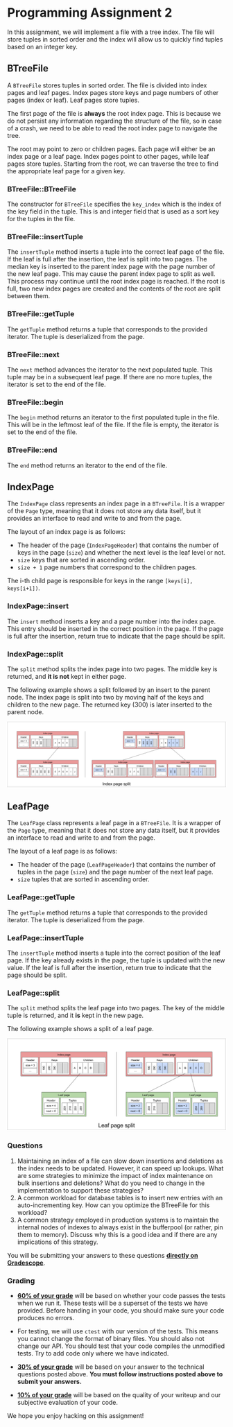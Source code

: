 # Programming Assignment 2

In this assignment, we will implement a file with a tree index. The file will store tuples in sorted order and
the index will allow us to quickly find tuples based on an integer key.

## BTreeFile

A `BTreeFile` stores tuples in sorted order. The file is divided into index pages and leaf pages.
Index pages store keys and page numbers of other pages (index or leaf). Leaf pages store tuples.

The first page of the file is **always** the root index page. This is because we do not persist any information
regarding the structure of the file, so in case of a crash, we need to be able to read the root index page to navigate
the tree.

The root may point to zero or children pages. Each page will either be an index page or a leaf page. Index pages point
to other pages, while leaf pages store tuples.
Starting from the root, we can traverse the tree to find the appropriate leaf page for a given key.

### BTreeFile::BTreeFile

The constructor for `BTreeFile` specifies the `key_index` which is the index of the key field in the tuple.
This is and integer field that is used as a sort key for the tuples in the file.

### BTreeFile::insertTuple

The `insertTuple` method inserts a tuple into the correct leaf page of the file. If the leaf is full
after the insertion, the leaf is split into two pages.
The median key is inserted to the parent index page with the page number of the new leaf page.
This may cause the parent index page to split as well. This process may continue until the root index page is reached.
If the root is full, two new index pages are created and the contents of the root are split between them.

### BTreeFile::getTuple

The `getTuple` method returns a tuple that corresponds to the provided iterator. The tuple is deserialized from the
page.

### BTreeFile::next

The `next` method advances the iterator to the next populated tuple. This tuple may be in a subsequent leaf page. If
there
are no more tuples, the iterator is set to the end of the file.

### BTreeFile::begin

The `begin` method returns an iterator to the first populated tuple in the file. This will be in the leftmost leaf
of the file. If the file is empty, the iterator is set to the end of the file.

### BTreeFile::end

The `end` method returns an iterator to the end of the file.

## IndexPage

The `IndexPage` class represents an index page in a `BTreeFile`. It is a wrapper of the `Page` type, meaning that
it does not store any data itself, but it provides an interface to read and write to and from the page.

The layout of an index page is as follows:

- The header of the page (`IndexPageHeader`) that contains the number of keys in the page (`size`) and whether the next
  level is the leaf level or not.
- `size` keys that are sorted in ascending order.
- `size + 1` page numbers that correspond to the children pages.

The i-th child page is responsible for keys in the range `[keys[i], keys[i+1])`.

### IndexPage::insert

The `insert` method inserts a key and a page number into the index page. This entry should be inserted in the correct
position in the page. If the page is full after the insertion, return true to indicate that the page should be split.

### IndexPage::split

The `split` method splits the index page into two pages. The middle key is returned, and **it is not** kept in either
page.

The following example shows a split followed by an insert to the parent node.
The index page is split into two by moving half of the keys and children to the new page.
The returned key (300) is later inserted to the parent node.

![split index](img/split_index.svg)

## LeafPage

The `LeafPage` class represents a leaf page in a `BTreeFile`. It is a wrapper of the `Page` type, meaning that
it does not store any data itself, but it provides an interface to read and write to and from the page.

The layout of a leaf page is as follows:

- The header of the page (`LeafPageHeader`) that contains the number of tuples in the page (`size`) and the page number
  of the next leaf page.
- `size` tuples that are sorted in ascending order.

### LeafPage::getTuple

The `getTuple` method returns a tuple that corresponds to the provided iterator. The tuple is deserialized from the
page.

### LeafPage::insertTuple

The `insertTuple` method inserts a tuple into the correct position of the leaf page.
If the key already exists in the page, the tuple is updated with the new value.
If the leaf is full after the insertion, return true to indicate that the page should be split.

### LeafPage::split

The `split` method splits the leaf page into two pages. The key of the middle tuple is returned, and it **is** kept in
the new page.

The following example shows a split of a leaf page.

![split leaf](img/split_leaf.svg)

### Questions

1. Maintaining an index of a file can slow down insertions and deletions as the index needs to be updated. However, it
   can speed up lookups. What are some strategies to minimize the impact of index maintenance on bulk insertions and
   deletions? What do you need to change in the implementation to support these strategies?
2. A common workload for database tables is to insert new entries with an auto-incrementing key. How can you optimize
   the BTreeFile for this workload?
3. A common strategy employed in production systems is to maintain the internal nodes of indexes to always exist in the
   bufferpool (or rather, pin them to memory). Discuss why this is a good idea and if there are any implications of this
   strategy.

You will be submitting your answers to these questions <u>**directly on Gradescope**</u>.

### Grading

- <u>**60% of your grade**</u> will be based on whether your code passes the tests when we run it. These tests will be a
  superset
  of the tests we have provided. Before handing in your code, you should make sure your code produces no errors.

- For testing, we will use `ctest` with our version of the tests. This means you cannot change the format of binary
  files.
  You should also not change our API. You should test that your code compiles the unmodified tests. Try to add code only
  where we have indicated.

- <u>**30% of your grade**</u> will be based on your answer to the technical questions posted above. **You must follow
  instructions posted above to submit your answers.**

- <u>**10% of your grade</u>** will be based on the quality of your writeup and our subjective evaluation of your code.

We hope you enjoy hacking on this assignment!
